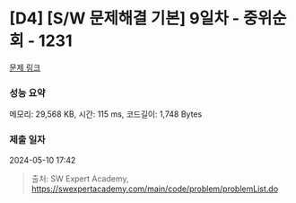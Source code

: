 # [D4] [S/W 문제해결 기본] 9일차 - 중위순회 - 1231 

[문제 링크](https://swexpertacademy.com/main/code/problem/problemDetail.do?contestProbId=AV140YnqAIECFAYD) 

### 성능 요약

메모리: 29,568 KB, 시간: 115 ms, 코드길이: 1,748 Bytes

### 제출 일자

2024-05-10 17:42



> 출처: SW Expert Academy, https://swexpertacademy.com/main/code/problem/problemList.do